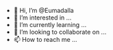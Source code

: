 - 👋 Hi, I’m @Eumadalla
- 👀 I’m interested in ...
- 🌱 I’m currently learning ...
- 💞️ I’m looking to collaborate on ...
- 📫 How to reach me ...

<!---
Eumadalla/Eumadalla is a ✨ special ✨ repository because its `README.md` (this file) appears on your GitHub profile.
You can click the Preview link to take a look at your changes.
--->
